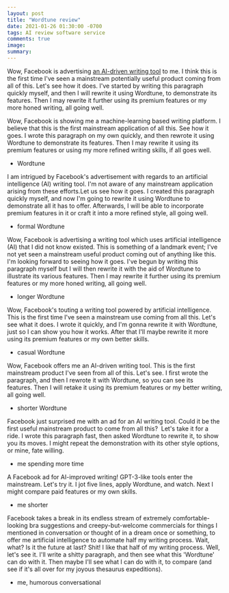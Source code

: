 ```yaml
---
layout: post
title: "Wordtune review"
date: 2021-01-26 01:30:00 -0700
tags: AI review software service
comments: true
image:
summary:
---
```

Wow, Facebook is advertising [an AI-driven writing tool](https://www.wordtune.com/) to me. I think this is the first time I've seen a mainstream potentially useful product coming from all of this. Let's see how it does. I've started by writing this paragraph quickly myself, and then I will rewrite it using Wordtune, to demonstrate its features. Then I may rewrite it further using its premium features or my more honed writing, all going well.

Wow, Facebook is showing me a machine-learning based writing platform. I believe that this is the first mainstream application of all this. See how it goes. I wrote this paragraph on my own quickly, and then rewrote it using Wordtune to demonstrate its features. Then I may rewrite it using its premium features or using my more refined writing skills, if all goes well.
 - Wordtune

I am intrigued by Facebook's advertisement with regards to an artificial intelligence (AI) writing tool. I'm not aware of any mainstream application arising from these efforts.Let us see how it goes. I created this paragraph quickly myself, and now I'm going to rewrite it using Wordtune to demonstrate all it has to offer. Afterwards, I will be able to incorporate premium features in it or craft it into a more refined style, all going well.
- formal Wordtune

Wow, Facebook is advertising a writing tool which uses artificial intelligence (AI) that I did not know existed. This is something of a landmark event; I've not yet seen a mainstream useful product coming out of anything like this. I'm looking forward to seeing how it goes. I've begun by writing this paragraph myself but I will then rewrite it with the aid of Wordtune to illustrate its various features. Then I may rewrite it further using its premium features or my more honed writing, all going well.
- longer Wordtune

Wow, Facebook's touting a writing tool powered by artificial intelligence. This is the first time I've seen a mainstream use coming from all this. Let's see what it does. I wrote it quickly, and I'm gonna rewrite it with Wordtune, just so I can show you how it works. After that I'll maybe rewrite it more using its premium features or my own better skills.
- casual Wordtune

Wow, Facebook offers me an AI-driven writing tool. This is the first mainstream product I've seen from all of this. Let's see. I first wrote the paragraph, and then I rewrote it with Wordtune, so you can see its features. Then I will retake it using its premium features or my better writing, all going well.
- shorter Wordtune

Facebook just surprised me with an ad for an AI writing tool. Could it be the first useful mainstream product to come from all this?  Let's take it for a ride. I wrote this paragraph fast, then asked Wordtune to rewrite it, to show you its moves. I might repeat the demonstration with its other style options, or mine, fate willing.
- me spending more time

A Facebook ad for AI-improved writing! GPT-3-like tools enter the mainstream. Let's try it. I jot five lines, apply Wordtune, and watch. Next I might compare paid features or my own skills.
- me shorter

Facebook takes a break in its endless stream of extremely comfortable-looking bra suggestions and creepy-but-welcome commercials for things I mentioned in conversation or thought of in a dream once or something, to offer me artificial intelligence to automate half my writing process. Wait, what? Is it the future at last? Shit! I like that half of my writing process. Well, let's see it. I'll write a shitty paragraph, and then see what this 'Wordtune' can do with it. Then maybe I'll see what I can do with it, to compare (and see if it's all over for my joyous thesaurus expeditions).
- me, humorous conversational
